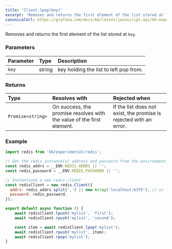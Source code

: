 ```yaml
---
title: 'Client.lpop(key)'
excerpt: 'Removes and returns the first element of the list stored at `key`.'
canonicalUrl: https://grafana.com/docs/k6/latest/javascript-api/k6-experimental/redis/client/client-lpop/
---
```


Removes and returns the first element of the list stored at `key`.

### Parameters

| Parameter | Type   | Description                            |
| :-------- | :----- | :------------------------------------- |
| `key`     | string | key holding the list to left pop from. |


### Returns

| Type              | Resolves with                                                         | Rejected when                                                      |
| :---------------- | :-------------------------------------------------------------------- | :----------------------------------------------------------------- |
| `Promise<string>` | On success, the promise resolves with the value of the first element. | If the list does not exist, the promise is rejected with an error. |

### Example

<CodeGroup labels={[]}>

```javascript
import redis from 'k6/experimental/redis';

// Get the redis instance(s) address and password from the environment
const redis_addrs = __ENV.REDIS_ADDRS || '';
const redis_password = __ENV.REDIS_PASSWORD || '';

// Instantiate a new redis client
const redisClient = new redis.Client({
  addrs: redis_addrs.split(',') || new Array('localhost:6379'), // in the form of 'host:port', separated by commas
  password: redis_password,
});

export default async function () {
    await redisClient.lpush('mylist', 'first');
    await redisClient.rpush('mylist', 'second');

    const item = await redisClient.lpop('mylist');
    await redisClient.rpush('mylist', item);
    await redisClient.rpop('mylist');
}
```

</CodeGroup>